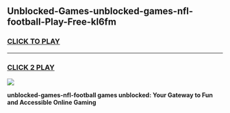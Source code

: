 
## Unblocked-Games-unblocked-games-nfl-football-Play-Free-kl6fm
<h3>
<a href="https://premium76.site?title=unblocked-games-nfl-football&ref=20A">CLICK TO PLAY</a></h3>
<hr>

<h3>
<a href="https://premium76.site?title=unblocked-games-nfl-football&ref=20A">CLICK 2 PLAY</a>
  
</h3>

<a href="https://premium76.site?title=unblocked-games-nfl-football&ref=20A"><img src="https://clearcache.store/games.png"></a>


**unblocked-games-nfl-football games unblocked: Your Gateway to Fun and Accessible Online Gaming**
